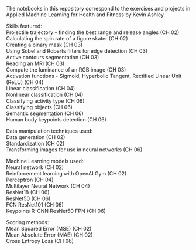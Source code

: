 The notebooks in this repository correspond to the exercises and projects in Applied Machine Learning for Health and Fitness by Kevin Ashley.

Skills featured:  
Projectile trajectory - finding the best range and release angles (CH 02)  
Calculating the spin rate of a figure skater (CH 02)  
Creating a binary mask (CH 03)  
Using Sobel and Roberts filters for edge detection (CH 03)  
Active contours segmentation (CH 03)  
Reading an MRI (CH 03)  
Compute the luminance of an RGB image (CH 03)  
Activation functions - Sigmoid, Hyperbolic Tangent, Rectified Linear Unit (ReLU) (CH 04)  
Linear classification (CH 04)  
Nonlinear classification (CH 04)  
Classifying activity type (CH 06)  
Classifying objects (CH 06)  
Semantic segmentation (CH 06)  
Human body keypoints detection (CH 06)

Data manipulation techniques used:  
Data generation (CH 02)  
Standardization (CH 02)  
Transforming images for use in neural networks (CH 06)

Machine Learning models used:  
Neural network (CH 02)  
Reinforcement learning with OpenAI Gym (CH 02)  
Perceptron (CH 04)  
Multilayer Neural Network (CH 04)  
ResNet18 (CH 06)  
ResNet50 (CH 06)  
FCN ResNet101 (CH 06)  
Keypoints R-CNN ResNet50 FPN (CH 06)

Scoring methods:  
Mean Squared Error (MSE) (CH 02)  
Mean Absolute Error (MAE) (CH 02)  
Cross Entropy Loss (CH 06)
